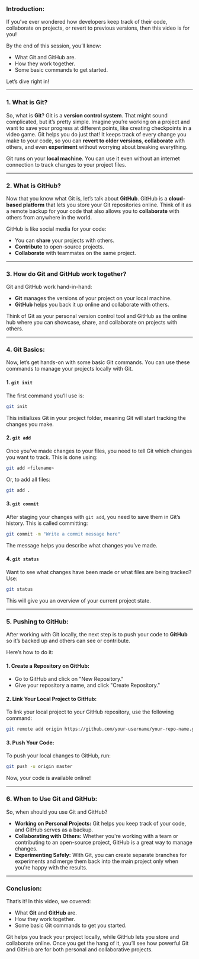 

### **Introduction:**

If you’ve ever wondered how developers keep track of their code, collaborate on projects, or revert to previous versions, then this video is for you!

By the end of this session, you’ll know:
- What Git and GitHub are.
- How they work together.
- Some basic commands to get started.

Let’s dive right in!

---

### **1. What is Git?**

So, what is **Git**? Git is a **version control system**. That might sound complicated, but it’s pretty simple. Imagine you’re working on a project and want to save your progress at different points, like creating checkpoints in a video game. Git helps you do just that! It keeps track of every change you make to your code, so you can **revert to older versions**, **collaborate** with others, and even **experiment** without worrying about breaking everything.

Git runs on your **local machine**. You can use it even without an internet connection to track changes to your project files.

---

### **2. What is GitHub?**

Now that you know what Git is, let’s talk about **GitHub**. GitHub is a **cloud-based platform** that lets you store your Git repositories online. Think of it as a remote backup for your code that also allows you to **collaborate** with others from anywhere in the world. 

GitHub is like social media for your code:
- You can **share** your projects with others.
- **Contribute** to open-source projects.
- **Collaborate** with teammates on the same project.

---

### **3. How do Git and GitHub work together?**

Git and GitHub work hand-in-hand:
- **Git** manages the versions of your project on your local machine.
- **GitHub** helps you back it up online and collaborate with others.

Think of Git as your personal version control tool and GitHub as the online hub where you can showcase, share, and collaborate on projects with others.

---

### **4. Git Basics:**

Now, let’s get hands-on with some basic Git commands. You can use these commands to manage your projects locally with Git.

#### **1. `git init`**
The first command you’ll use is:
```bash
git init
```
This initializes Git in your project folder, meaning Git will start tracking the changes you make.

#### **2. `git add`**
Once you’ve made changes to your files, you need to tell Git which changes you want to track. This is done using:
```bash
git add <filename>
```
Or, to add all files:
```bash
git add .
```

#### **3. `git commit`**
After staging your changes with `git add`, you need to save them in Git’s history. This is called committing:
```bash
git commit -m "Write a commit message here"
```
The message helps you describe what changes you’ve made.

#### **4. `git status`**
Want to see what changes have been made or what files are being tracked? Use:
```bash
git status
```
This will give you an overview of your current project state.

---

### **5. Pushing to GitHub:**

After working with Git locally, the next step is to push your code to **GitHub** so it’s backed up and others can see or contribute.

Here’s how to do it:

#### **1. Create a Repository on GitHub:**
- Go to GitHub and click on "New Repository."
- Give your repository a name, and click "Create Repository."

#### **2. Link Your Local Project to GitHub:**
To link your local project to your GitHub repository, use the following command:
```bash
git remote add origin https://github.com/your-username/your-repo-name.git
```

#### **3. Push Your Code:**
To push your local changes to GitHub, run:
```bash
git push -u origin master
```
Now, your code is available online!

---

### **6. When to Use Git and GitHub:**

So, when should you use Git and GitHub?

- **Working on Personal Projects:** Git helps you keep track of your code, and GitHub serves as a backup.
- **Collaborating with Others:** Whether you're working with a team or contributing to an open-source project, GitHub is a great way to manage changes.
- **Experimenting Safely:** With Git, you can create separate branches for experiments and merge them back into the main project only when you're happy with the results.

---

### **Conclusion:**

That’s it! In this video, we covered:
- What **Git** and **GitHub** are.
- How they work together.
- Some basic Git commands to get you started.

Git helps you track your project locally, while GitHub lets you store and collaborate online. Once you get the hang of it, you’ll see how powerful Git and GitHub are for both personal and collaborative projects. 

